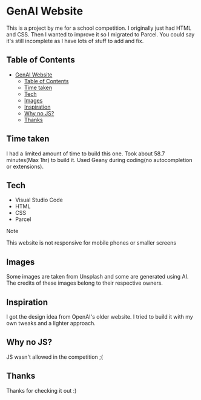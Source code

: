 # GenAI Website

This is a project by me for a school competition. I originally just had HTML and CSS. Then I wanted to improve it so I migrated to Parcel. You could say it's still incomplete as I have lots of stuff to add and fix.

## Table of Contents

- [GenAI Website](#genai-website)
  - [Table of Contents](#table-of-contents)
  - [Time taken](#time-taken)
  - [Tech](#tech)
  - [Images](#images)
  - [Inspiration](#inspiration)
  - [Why no JS?](#why-no-js)
  - [Thanks](#thanks)

## Time taken

I had a limited amount of time to build this one. Took about 58.7 minutes(Max 1hr) to build it. Used Geany during coding(no autocompletion or extensions).

## Tech

- Visual Studio Code
- HTML
- CSS
- Parcel

> [!NOTE]
> This website is not responsive for mobile phones or smaller screens

## Images

Some images are taken from Unsplash and some are generated using AI. The credits of these images belong to their respective owners.

## Inspiration

I got the design idea from OpenAI's older website. I tried to build it with my own tweaks and a lighter approach.

## Why no JS?

JS wasn't allowed in the competition ;(

## Thanks

Thanks for checking it out :)
